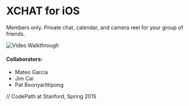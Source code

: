 # XCHAT for iOS
Members only. Private chat, calendar, and camera reel for your group of friends.

![Video Walkthrough](https://github.com/mog96/XCHAT/blob/master/thedeltitb.gif)









#### Collaborators:
* Mateo Garcia
* Jim Cai
* Pat Boonyarittipong




// CodePath at Stanford, Spring 2015
